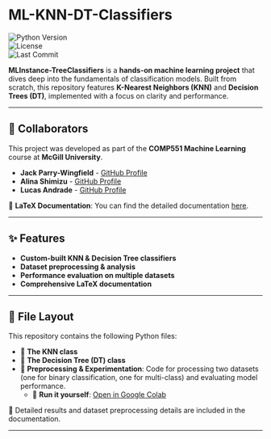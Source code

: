 # ML-KNN-DT-Classifiers  

![Python Version](https://img.shields.io/badge/Python-3.8+-blue)  
![License](https://img.shields.io/badge/License-MIT-green)  
![Last Commit](https://img.shields.io/github/last-commit/JackPW-lang/ML-KNN-DT-Classifiers)  

**MLInstance-TreeClassifiers** is a **hands-on machine learning project** that dives deep into the fundamentals of classification models. Built from scratch, this repository features **K-Nearest Neighbors (KNN)** and **Decision Trees (DT)**, implemented with a focus on clarity and performance.  

---  

## 👥 Collaborators  
This project was developed as part of the **COMP551 Machine Learning** course at **McGill University**.  

- **Jack Parry-Wingfield** - [GitHub Profile](https://github.com/JackPW-lang)  
- **Alina Shimizu** - [GitHub Profile](https://github.com/alinashimizu)  
- **Lucas Andrade** - [GitHub Profile](https://github.com/lucasandrdd)  

📄 **LaTeX Documentation**: You can find the detailed documentation [here](https://raw.githubusercontent.com/JackPW-lang/ML-KNN-DT-Classifiers/main/COMP_551_Assignment_1.pdf).  

---  

## ✨ Features  
- **Custom-built KNN & Decision Tree classifiers**  
- **Dataset preprocessing & analysis**  
- **Performance evaluation on multiple datasets**  
- **Comprehensive LaTeX documentation**  

---  

## 📂 File Layout  
This repository contains the following Python files:  

- 📌 **The KNN class**  
- 📌 **The Decision Tree (DT) class**  
- 📌 **Preprocessing & Experimentation**: Code for processing two datasets (one for binary classification, one for multi-class) and evaluating model performance.  
  - 📂 **Run it yourself**: [Open in Google Colab](https://colab.research.google.com/drive/17jTorj3ApPJmvi3q3lzWWXd8XuMWXA5i#scrollTo=hPOusERmzsR1)   

📄 Detailed results and dataset preprocessing details are included in the documentation.  

---  
